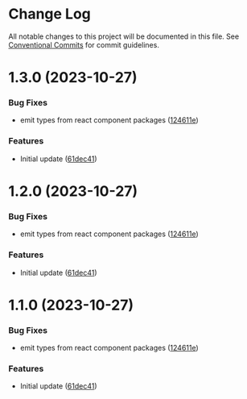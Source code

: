 # Change Log

All notable changes to this project will be documented in this file.
See [Conventional Commits](https://conventionalcommits.org) for commit guidelines.

# 1.3.0 (2023-10-27)


### Bug Fixes

* emit types from react component packages ([124611e](https://github.com/HundredBeans/getting-started-example/commit/124611e46cf4d07f337d3e9e522378a7f50116c9))


### Features

* Initial update ([61dec41](https://github.com/HundredBeans/getting-started-example/commit/61dec4179a6e6eba78d237194b171b559c8b78cd))





# 1.2.0 (2023-10-27)


### Bug Fixes

* emit types from react component packages ([124611e](https://github.com/HundredBeans/getting-started-example/commit/124611e46cf4d07f337d3e9e522378a7f50116c9))


### Features

* Initial update ([61dec41](https://github.com/HundredBeans/getting-started-example/commit/61dec4179a6e6eba78d237194b171b559c8b78cd))





# 1.1.0 (2023-10-27)


### Bug Fixes

* emit types from react component packages ([124611e](https://github.com/HundredBeans/getting-started-example/commit/124611e46cf4d07f337d3e9e522378a7f50116c9))


### Features

* Initial update ([61dec41](https://github.com/HundredBeans/getting-started-example/commit/61dec4179a6e6eba78d237194b171b559c8b78cd))
